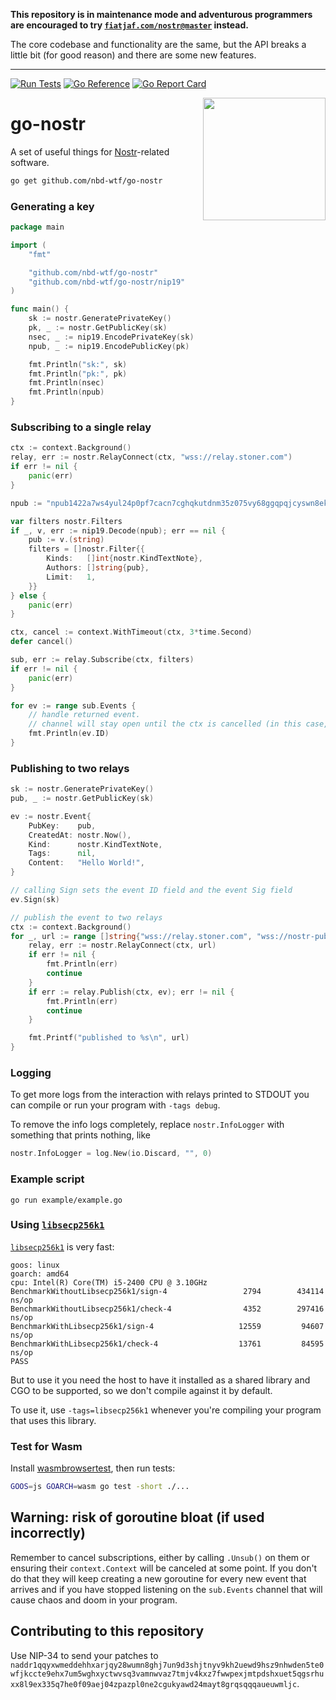 <div>
<p><b>This repository is in maintenance mode and adventurous programmers are encouraged to try <a href="https://pkg.go.dev/fiatjaf.com/nostr"><code>fiatjaf.com/nostr@master</code></a> instead.</b></p>

<p>The core codebase and functionality are the same, but the API breaks a little bit (for good reason) and there are some new features.</p>
</div>

---

[![Run Tests](https://github.com/nbd-wtf/go-nostr/actions/workflows/test.yml/badge.svg)](https://github.com/nbd-wtf/go-nostr/actions/workflows/test.yml)
[![Go Reference](https://pkg.go.dev/badge/github.com/nbd-wtf/go-nostr.svg)](https://pkg.go.dev/github.com/nbd-wtf/go-nostr)
[![Go Report Card](https://goreportcard.com/badge/github.com/nbd-wtf/go-nostr)](https://goreportcard.com/report/github.com/nbd-wtf/go-nostr)

<a href="https://nbd.wtf"><img align="right" height="196" src="https://user-images.githubusercontent.com/1653275/194609043-0add674b-dd40-41ed-986c-ab4a2e053092.png" /></a>

go-nostr
========

A set of useful things for [Nostr](https://github.com/nostr-protocol/nostr)-related software.

```bash
go get github.com/nbd-wtf/go-nostr
```

### Generating a key

``` go
package main

import (
    "fmt"

    "github.com/nbd-wtf/go-nostr"
    "github.com/nbd-wtf/go-nostr/nip19"
)

func main() {
    sk := nostr.GeneratePrivateKey()
    pk, _ := nostr.GetPublicKey(sk)
    nsec, _ := nip19.EncodePrivateKey(sk)
    npub, _ := nip19.EncodePublicKey(pk)

    fmt.Println("sk:", sk)
    fmt.Println("pk:", pk)
    fmt.Println(nsec)
    fmt.Println(npub)
}
```

### Subscribing to a single relay

``` go
ctx := context.Background()
relay, err := nostr.RelayConnect(ctx, "wss://relay.stoner.com")
if err != nil {
	panic(err)
}

npub := "npub1422a7ws4yul24p0pf7cacn7cghqkutdnm35z075vy68ggqpqjcyswn8ekc"

var filters nostr.Filters
if _, v, err := nip19.Decode(npub); err == nil {
	pub := v.(string)
	filters = []nostr.Filter{{
		Kinds:   []int{nostr.KindTextNote},
		Authors: []string{pub},
		Limit:   1,
	}}
} else {
	panic(err)
}

ctx, cancel := context.WithTimeout(ctx, 3*time.Second)
defer cancel()

sub, err := relay.Subscribe(ctx, filters)
if err != nil {
	panic(err)
}

for ev := range sub.Events {
	// handle returned event.
	// channel will stay open until the ctx is cancelled (in this case, context timeout)
	fmt.Println(ev.ID)
}
```

### Publishing to two relays

``` go
sk := nostr.GeneratePrivateKey()
pub, _ := nostr.GetPublicKey(sk)

ev := nostr.Event{
	PubKey:    pub,
	CreatedAt: nostr.Now(),
	Kind:      nostr.KindTextNote,
	Tags:      nil,
	Content:   "Hello World!",
}

// calling Sign sets the event ID field and the event Sig field
ev.Sign(sk)

// publish the event to two relays
ctx := context.Background()
for _, url := range []string{"wss://relay.stoner.com", "wss://nostr-pub.wellorder.net"} {
	relay, err := nostr.RelayConnect(ctx, url)
	if err != nil {
		fmt.Println(err)
		continue
	}
	if err := relay.Publish(ctx, ev); err != nil {
		fmt.Println(err)
		continue
	}

	fmt.Printf("published to %s\n", url)
}
```

### Logging

To get more logs from the interaction with relays printed to STDOUT you can compile or run your program with `-tags debug`.

To remove the info logs completely, replace `nostr.InfoLogger` with something that prints nothing, like

``` go
nostr.InfoLogger = log.New(io.Discard, "", 0)
```

### Example script

```
go run example/example.go
```

### Using [`libsecp256k1`](https://github.com/bitcoin-core/secp256k1)

[`libsecp256k1`](https://github.com/bitcoin-core/secp256k1) is very fast:

```
goos: linux
goarch: amd64
cpu: Intel(R) Core(TM) i5-2400 CPU @ 3.10GHz
BenchmarkWithoutLibsecp256k1/sign-4          	    2794	    434114 ns/op
BenchmarkWithoutLibsecp256k1/check-4         	    4352	    297416 ns/op
BenchmarkWithLibsecp256k1/sign-4             	   12559	     94607 ns/op
BenchmarkWithLibsecp256k1/check-4            	   13761	     84595 ns/op
PASS
```

But to use it you need the host to have it installed as a shared library and CGO to be supported, so we don't compile against it by default.

To use it, use `-tags=libsecp256k1` whenever you're compiling your program that uses this library.

### Test for Wasm

Install [wasmbrowsertest](https://github.com/agnivade/wasmbrowsertest), then run tests:

```sh
GOOS=js GOARCH=wasm go test -short ./...
```

## Warning: risk of goroutine bloat (if used incorrectly)

Remember to cancel subscriptions, either by calling `.Unsub()` on them or ensuring their `context.Context` will be canceled at some point.
If you don't do that they will keep creating a new goroutine for every new event that arrives and if you have stopped listening on the
`sub.Events` channel that will cause chaos and doom in your program.

## Contributing to this repository

Use NIP-34 to send your patches to `naddr1qqyxwmeddehhxarjqy28wumn8ghj7un9d3shjtnyv9kh2uewd9hsz9nhwden5te0wfjkccte9ehx7um5wghxyctwvsq3vamnwvaz7tmjv4kxz7fwwpexjmtpdshxuet5qgsrhuxx8l9ex335q7he0f09aej04zpazpl0ne2cgukyawd24mayt8grqsqqqaueuwmljc`.
